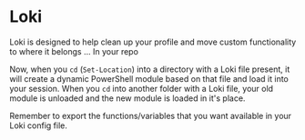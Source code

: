 Loki
====

Loki is designed to help clean up your profile and move custom functionality to where it belongs ... In your repo

Now, when you ```cd``` (```Set-Location```) into a directory with a Loki file present, it will create a dynamic PowerShell module based on that file and load it into your session. When you ```cd``` into another folder with a Loki file, your old module is unloaded and the new module is loaded in it's place.

Remember to export the functions/variables that you want available in your Loki config file.

